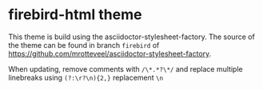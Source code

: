 firebird-html theme
===================

This theme is build using the asciidoctor-stylesheet-factory.
The source of the theme can be found in branch `firebird` of <https://github.com/mrotteveel/asciidoctor-stylesheet-factory>.

When updating, remove comments with `/\*.*?\*/` and replace multiple linebreaks using `(?:\r?\n){2,}` replacement `\n`